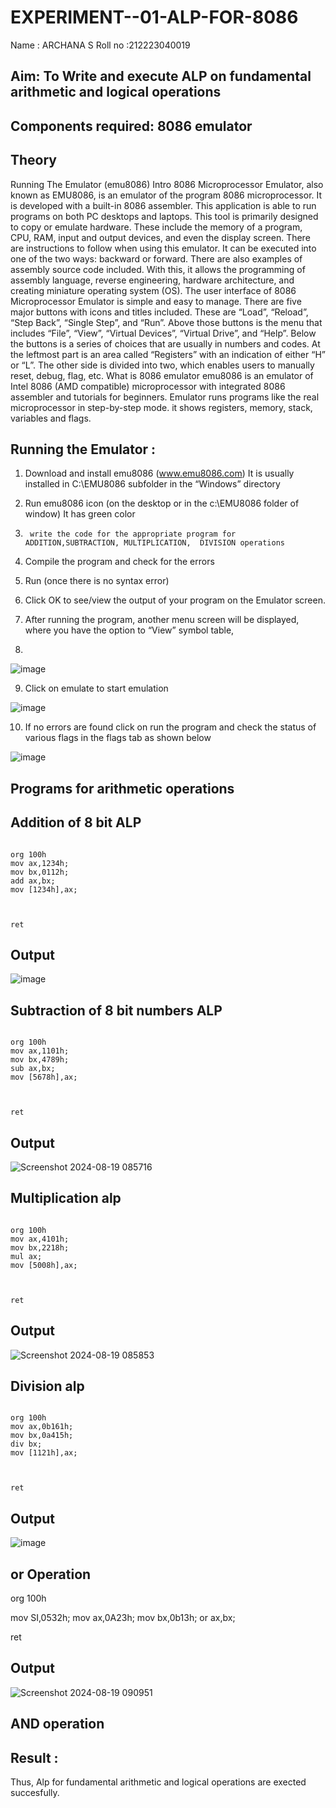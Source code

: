 # EXPERIMENT--01-ALP-FOR-8086
Name : ARCHANA S
Roll no :212223040019






## Aim: To Write and execute ALP on fundamental arithmetic and logical operations
## Components required: 8086  emulator 
## Theory 
Running The Emulator (emu8086) Intro 8086 Microprocessor Emulator, also known as EMU8086, is an emulator of the program 8086 microprocessor. It is developed with a built-in 8086 assembler. This application is able to run programs on both PC desktops and laptops. This tool is primarily designed to copy or emulate hardware. These include the memory of a program, CPU, RAM, input and output devices, and even the display screen. There are instructions to follow when using this emulator. It can be executed into one of the two ways: backward or forward. There are also examples of assembly source code included. With this, it allows the programming of assembly language, reverse engineering, hardware architecture, and creating miniature operating system (OS). The user interface of 8086 Microprocessor Emulator is simple and easy to manage. There are five major buttons with icons and titles included. These are “Load”, “Reload”, “Step Back”, “Single Step”, and “Run”. Above those buttons is the menu that includes “File”, “View”, “Virtual Devices”, “Virtual Drive”, and “Help”. Below the buttons is a series of choices that are usually in numbers and codes. At the leftmost part is an area called “Registers” with an indication of either “H” or “L”. The other side is divided into two, which enables users to manually reset, debug, flag, etc. What is 8086 emulator emu8086 is an emulator of Intel 8086 (AMD compatible) microprocessor with integrated 8086 assembler and tutorials for beginners. Emulator runs programs like the real microprocessor in step-by-step mode. it shows registers, memory, stack, variables and flags.


 ## Running the Emulator :
1.	Download and install emu8086 (www.emu8086.com) It is usually installed in C:\EMU8086 subfolder in the “Windows” directory
2.	  Run  emu8086 icon (on the desktop or in the c:\EMU8086 folder of window) It has green color 
 
 
3.		write the code for the appropriate program for ADDITION,SUBTRACTION, MULTIPLICATION,  DIVISION operations 

4.	 Compile the program and check for the errors 
5.	Run (once there is no syntax error) 

6.	Click OK to see/view the output of your program on the Emulator screen. 


7.	After running the program, another menu screen will be displayed, where you have the option to “View” symbol table,
8.	 


![image](https://user-images.githubusercontent.com/36288975/189273263-d65baae9-4b8f-4723-afb3-c0ffa4052b04.png)











9.	Click on emulate to start emulation 








![image](https://user-images.githubusercontent.com/36288975/189273273-9bb36ec1-e2e8-4892-8d35-37707332bfdc.png)








10.	If no errors are found click on run the program and check the status of various flags in the flags tab as shown below 






![image](https://user-images.githubusercontent.com/36288975/189273277-113a2a33-4a40-4ff8-95a5-ecd3a1f504fe.png)







## Programs for arithmetic  operations

## Addition  of 8 bit ALP 

```

org 100h
mov ax,1234h;
mov bx,0112h;
add ax,bx;
mov [1234h],ax;



ret
```






## Output  
 ![image](https://github.com/user-attachments/assets/202e5b32-ef6d-4f80-86cb-84d0cb0beacb)


## Subtraction   of 8 bit numbers  ALP 
 ```

org 100h
mov ax,1101h;
mov bx,4789h;
sub ax,bx;
mov [5678h],ax;



ret
```




## Output  
![Screenshot 2024-08-19 085716](https://github.com/user-attachments/assets/1a3b71f9-5a5f-41d2-98b6-d0728eebfe1f)


## Multiplication alp 

```

org 100h
mov ax,4101h;
mov bx,2218h;
mul ax;
mov [5008h],ax;



ret
```





 ## Output  
![Screenshot 2024-08-19 085853](https://github.com/user-attachments/assets/ce76fe10-63b0-4c9b-9e66-6ddb5c91fc02)



## Division alp 

```

org 100h
mov ax,0b161h;
mov bx,0a415h;
div bx;
mov [1121h],ax;



ret
```




## Output  
![image](https://github.com/user-attachments/assets/17e26279-bda2-4907-869e-97465b5ae639)

## or Operation
org 100h

mov SI,0532h;
mov ax,0A23h;
mov bx,0b13h;
or ax,bx;




ret

## Output
![Screenshot 2024-08-19 090951](https://github.com/user-attachments/assets/9636d4f9-b5b7-4f5a-86d9-eae674532331)
## AND operation



## Result :
Thus, Alp for fundamental arithmetic and logical operations are exected succesfully.

 








